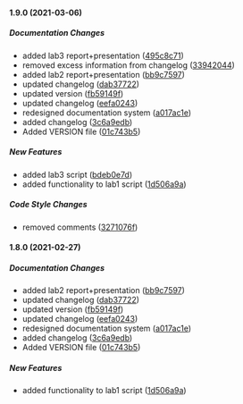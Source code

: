 #### 1.9.0 (2021-03-06)

##### Documentation Changes

*  added lab3 report+presentation ([495c8c71](https://github.com/Tenelles/Mathmod/commit/495c8c7122a19517f3e1198930896ced4af21b19))
*  removed excess information from changelog ([33942044](https://github.com/Tenelles/Mathmod/commit/33942044e47f4ea9c26ed83c4ebef15e665ff550))
*  added lab2 report+presentation ([bb9c7597](https://github.com/Tenelles/Mathmod/commit/bb9c759720d734b959574b6c0664add53782d348))
*  updated changelog ([dab37722](https://github.com/Tenelles/Mathmod/commit/dab377222c4cac04b59295dcb39a7f7520967d2f))
*  updated version ([fb59149f](https://github.com/Tenelles/Mathmod/commit/fb59149fd2aee018b6192d127ee3ebcbf26ef1c9))
*  updated changelog ([eefa0243](https://github.com/Tenelles/Mathmod/commit/eefa02432847ab55e2c48f0792c024278b584bd9))
*  redesigned documentation system ([a017ac1e](https://github.com/Tenelles/Mathmod/commit/a017ac1e528b8513b91e5014d20a8b416996a78c))
*  added changelog ([3c6a9edb](https://github.com/Tenelles/Mathmod/commit/3c6a9edba24376c40c51b50fbd0010d9b1c50f5b))
*  Added VERSION file ([01c743b5](https://github.com/Tenelles/Mathmod/commit/01c743b5b256bd76b63b3f1ac6410d2ff79a9d31))

##### New Features

*  added lab3 script ([bdeb0e7d](https://github.com/Tenelles/Mathmod/commit/bdeb0e7dc5e2d171d13e8e8bc53ce180c962dbac))
*  added functionality to lab1 script ([1d506a9a](https://github.com/Tenelles/Mathmod/commit/1d506a9ac2f622cd6314f5d413b5705623411b66))

##### Code Style Changes

*  removed comments ([3271076f](https://github.com/Tenelles/Mathmod/commit/3271076f53a3dc39fc170bcaeda8f40b764b5e9a))

#### 1.8.0 (2021-02-27)

##### Documentation Changes

*  added lab2 report+presentation ([bb9c7597](https://github.com/Tenelles/Mathmod/commit/bb9c759720d734b959574b6c0664add53782d348))
*  updated changelog ([dab37722](https://github.com/Tenelles/Mathmod/commit/dab377222c4cac04b59295dcb39a7f7520967d2f))
*  updated version ([fb59149f](https://github.com/Tenelles/Mathmod/commit/fb59149fd2aee018b6192d127ee3ebcbf26ef1c9))
*  updated changelog ([eefa0243](https://github.com/Tenelles/Mathmod/commit/eefa02432847ab55e2c48f0792c024278b584bd9))
*  redesigned documentation system ([a017ac1e](https://github.com/Tenelles/Mathmod/commit/a017ac1e528b8513b91e5014d20a8b416996a78c))
*  added changelog ([3c6a9edb](https://github.com/Tenelles/Mathmod/commit/3c6a9edba24376c40c51b50fbd0010d9b1c50f5b))
*  Added VERSION file ([01c743b5](https://github.com/Tenelles/Mathmod/commit/01c743b5b256bd76b63b3f1ac6410d2ff79a9d31))

##### New Features

*  added functionality to lab1 script ([1d506a9a](https://github.com/Tenelles/Mathmod/commit/1d506a9ac2f622cd6314f5d413b5705623411b66))